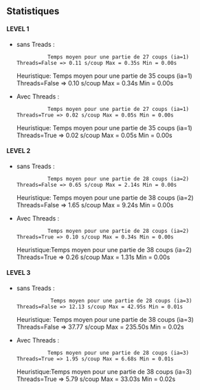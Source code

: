 ## Statistiques


#### LEVEL 1

- sans Treads : 

                Temps moyen pour une partie de 27 coups (ia=1) Threads=False => 0.11 s/coup Max = 0.35s Min = 0.00s
   Heuristique: Temps moyen pour une partie de 35 coups (ia=1) Threads=False => 0.10 s/coup Max = 0.34s Min = 0.00s

- Avec Threads : 

                Temps moyen pour une partie de 27 coups (ia=1) Threads=True => 0.02 s/coup Max = 0.05s Min = 0.00s
   Heuristique: Temps moyen pour une partie de 35 coups (ia=1) Threads=True => 0.02 s/coup Max = 0.05s Min = 0.00s

#### LEVEL 2
- sans Treads :

                Temps moyen pour une partie de 28 coups (ia=2) Threads=False => 0.65 s/coup Max = 2.14s Min = 0.00s
    Heuristique:
                Temps moyen pour une partie de 38 coups (ia=2) Threads=False => 1.65 s/coup Max = 9.24s Min = 0.00s     
    
- Avec Threads :

                Temps moyen pour une partie de 28 coups (ia=2) Threads=True => 0.10 s/coup Max = 0.34s Min = 0.00s
    Heuristique:Temps moyen pour une partie de 38 coups (ia=2) Threads=True => 0.26 s/coup Max = 1.31s Min = 0.00s

#### LEVEL 3
- sans Treads : 

                 Temps moyen pour une partie de 28 coups (ia=3) Threads=False => 12.13 s/coup Max = 42.95s Min = 0.01s
    Heuristique: Temps moyen pour une partie de 38 coups (ia=3) Threads=False => 37.77 s/coup Max = 235.50s Min = 0.02s 

- Avec Threads :

                Temps moyen pour une partie de 28 coups (ia=3) Threads=True => 1.95 s/coup Max = 6.68s Min = 0.01s
    Heuristique:Temps moyen pour une partie de 38 coups (ia=3) Threads=True => 5.79 s/coup Max = 33.03s Min = 0.02s